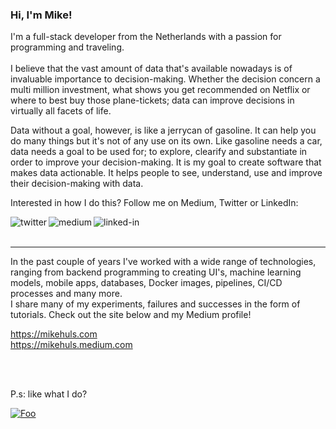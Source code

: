 ### Hi, I'm Mike!
I'm a full-stack developer from the Netherlands with a passion for programming and traveling.
<br>
<br>
I believe that the vast amount of data that's available nowadays is of invaluable importance to decision-making.
Whether the decision concern a multi million investment, what shows you get recommended on Netflix or 
where to best buy those plane-tickets; data can improve decisions in virtually all facets of life.

Data without a goal, however, is like a jerrycan of gasoline. It can help you do many things
but it's not of any use on its own. 
Like gasoline needs a car, data needs a goal to be used for; to explore, clearify and substantiate in order to
improve your decision-making. It is my goal to create software that makes data actionable.
It helps people to see, understand, use and improve their decision-making with data. 

Interested in how I do this? 
Follow me on Medium, Twitter or LinkedIn:

[<img align="left" alt="twitter" src="https://img.shields.io/badge/twitter-%231DA1F2.svg?&style=for-the-badge&logo=twitter&logoColor=white" />](https://twitter.com/Mike_Huls)
[<img align="left" alt="medium" src="https://img.shields.io/badge/medium-%2312100E.svg?&style=for-the-badge&logo=medium&logoColor=white" />](https://mikehuls.medium.com/)
[<img align="left" alt="linked-in" src="https://img.shields.io/badge/linkedin-%230077B5.svg?&style=for-the-badge&logo=LinkedIn&logoColor=white" />](https://www.linkedin.com/in/mikehuls/)  

<br><br>
<hr>
In the past couple of years I've worked with a wide range of technologies, ranging from 
backend programming to creating UI's, machine learning models, mobile apps, databases, 
Docker images, pipelines, CI/CD processes and many more.
<br>I share many of my experiments, failures and successes in the form of tutorials.
 Check out the site below and my Medium profile!

https://mikehuls.com
<br>
https://mikehuls.medium.com

<br>
<br>

P.s: like what I do?

[![Foo](https://www.buymeacoffee.com/assets/img/custom_images/orange_img.png)](https://www.buymeacoffee.com/mikehuls/)
